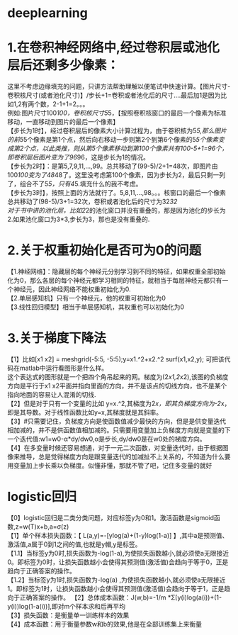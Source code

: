 # deeplearning
# 1.在卷积神经网络中,经过卷积层或池化层后还剩多少像素：      
这里不考虑边缘填充的问题，只讲方法帮助理解以便笔试中快速计算。【图片尺寸-卷积核尺寸(或者池化尺寸)】/步长+1=卷积或者池化后的尺寸....最后加1是因为比如1,2有两个数，2-1+1=2。。。      
例如:图片尺寸100*100，卷积核尺寸5*5，【按照卷积核窗口的最后一个像素为标准移动，一直移动到图片的最后一个像素】      
   【步长为1时】，经过卷积层后的像素大小计算过程为，由于卷积核为5*5,那么图片的前5*5个像素是第1个点，然后向右移动一步则第2个到第6个像素的5*5个像素变成第2个点，以此类推，则从第5个像素移动到第100个像素共有100-5+1=96个，即卷积层后图片变为了96*96，这是步长为1的情况。        
   【步长为2时】：是第5,7,9,11,...,99。总共移动了(99-5)/2+1=48次，即图片由100*100变为了48*48了。这里没考虑第100个像素，因为步长为2，最后只剩一列了，组合不了5*5，只有4*5.填充什么的我不考虑。     
   【步长为3时】，按照上面的方法就行了。5,8,11,...,98。。。核窗口的最后一个像素总共移动了(98-5)/3+1=32次，卷积或者池化后的尺寸为32*32     
对于书中讲的池化层，比如2*2的池化窗口并没有重叠的，那是因为池化的步长为2.如果池化窗口为3*3,步长为3，那也是没有重叠的.

# 2.关于权重初始化是否可为0的问题      
【1.神经网络】：隐藏层的每个神经元分别学习到不同的特征，如果权重全部初始化为0，那么各层的每个神经元都学习相同的特征，就相当于每层神经元都只有一个神经元，因此神经网络不能权重初始化为0.    
【2.单层感知机】只有一个神经元，他的权重可初始化为0      
【3.线性回归模型】相当于单层感知机，其权重也可以初始化为0


# 3.关于梯度下降法        
【1】比如[x1 x2] = meshgrid(-5:5, -5:5);y=x1.^2+x2.^2  surf(x1,x2,y); 可把该代码在matlab中运行看图形是什么样。       
这个表达式的图形就是一个把四个角吊起来的网。梯度为(2*x1,2*x2),该图的负梯度方向是平行于x1 x2平面并指向里面的方向，并不是该点的切线方向，也不是某个指向地面的容易让人混淆的切线.       
【2】但是对于只有一个变量的比如 y=x.^2,其梯度为2*x，即其负梯度方向为-2*x，即是其导数。对于线性函数比如y=x,其梯度就是其斜率。      
【3】#只需要记住，负梯度方向是使函数值减少最快的方向，但是是供变量迭代相加减的，并不是供函数值相加减的。只需要用变量加上负梯度方向就是变量的下一个迭代值:w1=w0-α*dy/dw0,α是步长,dy/dw0是在w0处的梯度方向。     
【4】在多变量时候还容易想通，对于一元二次函数，对变量迭代时，由于根据图像来推导，总是觉得梯度方向是跟变量迭代的加减扯不上关系的，不知道为什么要用变量加上步长乘以负梯度。似懂非懂，那就不管了吧，记住多变量的就好

# logistic回归
【0】logistic回归是二类分类问题，对应标签y为0和1。激活函数是sigmoid函数,z=w(T)x+b,a=σ(z)      
【1】单个样本损失函数：【 L(a,y)=-[ylog(a)+(1-y)log(1-a)] 】,其中a是预测值、激活值,a属于0到1之间的值,也就是y帽,y是标签。      
【1.1】当标签y为0时,损失函数为-log(1-a),为使损失函数越小,就必须使a无限接近0。即标签为0时，让损失函数越小会使得其预测值(激活值)会趋向于等于0，正是趋向于正确答案的操作。           
【1.2】当标签y为1时,损失函数为-log(a)  ,为使损失函数越小,就必须使a无限接近1。即标签为1时，让损失函数越小会使得其预测值(激活值)会趋向于等于1，正是趋向于正确答案的操作。
【2】总体成本函数：J(w,b)=-1/m *Σ[y(i)log(a(i))+(1-y(i))log(1-a(i))],即对m个样本求和后再平均     
【3】损失函数：是衡量单一训练样本的效果      
【4】成本函数：用于衡量参数w和b的效果,他是在全部训练集上来衡量
